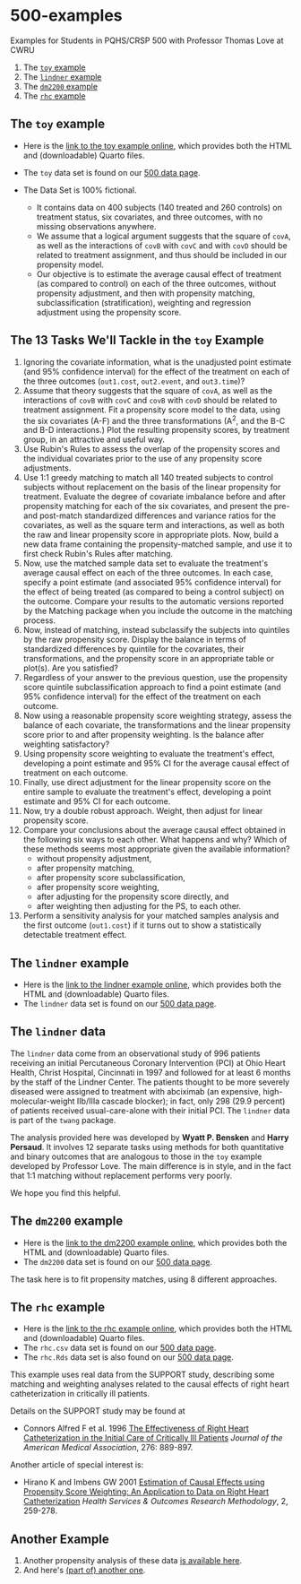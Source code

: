 # 500-examples

Examples for Students in PQHS/CRSP 500 with Professor Thomas Love at CWRU

1. The [`toy` example](#the-toy-example)
2. The [`lindner` example](#the-lindner-example)
3. The [`dm2200` example](#the-dm2200-example)
4. The [`rhc` example](#the-rhc-example)

## The `toy` example

- Here is the [link to the toy example online](https://thomaselove.github.io/500-examples/toy_analysis.html), which provides both the HTML and (downloadable) Quarto files.
- The `toy` data set is found on our [500 data page](https://github.com/THOMASELOVE/500-data/blob/master/data/toy.csv).

- The Data Set is 100% fictional.
    - It contains data on 400 subjects (140 treated and 260 controls) on treatment status, six covariates, and three outcomes, with no missing observations anywhere.
    - We assume that a logical argument suggests that the square of `covA`, as well as the interactions of `covB` with `covC` and with `covD` should be related to treatment assignment, and thus should be included in our propensity model.
    - Our objective is to estimate the average causal effect of treatment (as compared to control) on each of the three outcomes, without propensity adjustment, and then with propensity matching, subclassification (stratification), weighting and regression adjustment using the propensity score.
    
## The 13 Tasks We'll Tackle in the `toy` Example

1.  Ignoring the covariate information, what is the unadjusted point estimate (and 95% confidence interval) for the effect of the     treatment on each of the three outcomes (`out1.cost`, `out2.event`, and `out3.time`)?
2.  Assume that theory suggests that the square of `covA`, as well as the interactions of `covB` with `covC` and `covB` with `covD` should be related to treatment assignment. Fit a propensity score model to the data, using the six covariates (A-F) and the three     transformations (A<sup>2</sup>, and the B-C and B-D interactions.) Plot the resulting propensity scores, by treatment group, in an     attractive and useful way. 
3.  Use Rubin's Rules to assess the overlap of the propensity scores and the individual covariates prior to the use of any propensity score adjustments.
4.  Use 1:1 greedy matching to match all 140 treated subjects to control subjects without replacement on the basis of the linear propensity for treatment. Evaluate the degree of covariate imbalance before and after propensity matching for each of the six covariates, and present the pre- and post-match standardized differences and variance ratios for the covariates, as well as the square term and interactions, as well as both the raw and linear propensity score in appropriate plots. Now, build a new data frame containing the propensity-matched sample, and use it to first check Rubin's Rules after matching.
5.  Now, use the matched sample data set to evaluate the treatment's average causal effect on each of the three outcomes. In each case, specify a point estimate (and associated 95% confidence interval) for the effect of being treated (as compared to being a control     subject) on the outcome. Compare your results to the automatic versions reported by the Matching package when you include the     outcome in the matching process.
6.  Now, instead of matching, instead subclassify the subjects into quintiles by the raw propensity score. Display the balance in terms of standardized differences by quintile for the covariates, their transformations, and the propensity score in an appropriate table or plot(s). Are you satisfied?
7.  Regardless of your answer to the previous question, use the propensity score quintile subclassification approach to find a point estimate (and 95% confidence interval) for the effect of the treatment on each outcome.
8.  Now using a reasonable propensity score weighting strategy, assess the balance of each covariate, the transformations and the linear propensity score prior to and after propensity weighting. Is the balance after weighting satisfactory?
9.  Using propensity score weighting to evaluate the treatment's effect, developing a point estimate and 95% CI for the average causal effect of treatment on each outcome.
10. Finally, use direct adjustment for the linear propensity score on the entire sample to evaluate the treatment's effect, developing a point estimate and 95% CI for each outcome.
11. Now, try a double robust approach. Weight, then adjust for linear propensity score.
12. Compare your conclusions about the average causal effect obtained in the following six ways to each other. What happens and why? Which of these methods seems most appropriate given the available information?
    - without propensity adjustment,
    - after propensity matching,
    - after propensity score subclassification,
    - after propensity score weighting,
    - after adjusting for the propensity score directly, and
    - after weighting then adjusting for the PS, to each other.
13. Perform a sensitivity analysis for your matched samples analysis and the first outcome (`out1.cost`) if it turns out to show a statistically detectable treatment effect.

## The `lindner` example

- Here is the [link to the lindner example online](https://thomaselove.github.io/500-examples/lindner_analysis.html), which provides both the HTML and (downloadable) Quarto files.
- The `lindner` data set is found on our [500 data page](https://github.com/THOMASELOVE/500-data/blob/master/data/lindner.csv).

## The `lindner` data

The `lindner` data come from an observational study of 996 patients receiving an initial Percutaneous Coronary Intervention (PCI) at Ohio Heart Health, Christ Hospital, Cincinnati in 1997 and followed for at least 6 months by the staff of the Lindner Center. The patients thought to be more severely diseased were assigned to treatment with abciximab (an expensive, high-molecular-weight IIb/IIIa cascade blocker); in fact, only 298 (29.9 percent) of patients received usual-care-alone with their initial PCI. The `lindner` data is part of the `twang` package.

The analysis provided here was developed by **Wyatt P. Bensken** and **Harry Persaud**. It involves 12 separate tasks using methods for both quantitative and binary outcomes that are analogous to those in the `toy` example developed by Professor Love. The main difference is in style, and in the fact that 1:1 matching without replacement performs very poorly.

We hope you find this helpful.

## The `dm2200` example

- Here is the [link to the dm2200 example online](https://thomaselove.github.io/500-examples/dm2200_analysis.html), which provides both the HTML and (downloadable) Quarto files.
- The `dm2200` data set is found on our [500 data page](https://github.com/THOMASELOVE/500-data/blob/master/data/dm2200.csv).

The task here is to fit propensity matches, using 8 different approaches.

## The `rhc` example

- Here is the [link to the rhc example online](https://thomaselove.github.io/500-examples/rhc_analysis.html), which provides both the HTML and (downloadable) Quarto files.
- The `rhc.csv` data set is found on our [500 data page](https://github.com/THOMASELOVE/500-data/blob/master/data/rhc.csv).
- The `rhc.Rds` data set is also found on our [500 data page](https://github.com/THOMASELOVE/500-data/blob/master/data/rhc.Rds).

This example uses real data from the SUPPORT study, describing some matching and weighting analyses related to the causal effects of right heart catheterization in critically ill patients.

Details on the SUPPORT study may be found at

- Connors Alfred F et al. 1996 [The Effectiveness of Right Heart Catheterization in the Initial Care of Critically Ill Patients](https://github.com/THOMASELOVE/500-sources/blob/main/articles/Connors%20et%20al%201996%20JAMA%20The%20Right%20Heart%20Catheterization%20Study.pdf) *Journal of the American Medical Association*, 276: 889-897.

Another article of special interest is:

- Hirano K and Imbens GW 2001 [Estimation of Causal Effects using Propensity Score Weighting: An Application to Data on Right Heart Catheterization](https://github.com/THOMASELOVE/500-sources/blob/main/articles/Hirano%20and%20Imbens%202001%20Weighting%20in%20RHC.pdf) *Health Services & Outcomes Research Methodology*, 2, 259-278.

## Another Example

1. Another propensity analysis of these data [is available here](http://rstudio-pubs-static.s3.amazonaws.com/8257_c577ba847be34e89b85a326f20b6d6b9.html). 
2. And here's [(part of) another one](https://ehsanx.github.io/SARGC-TIMethods/).

